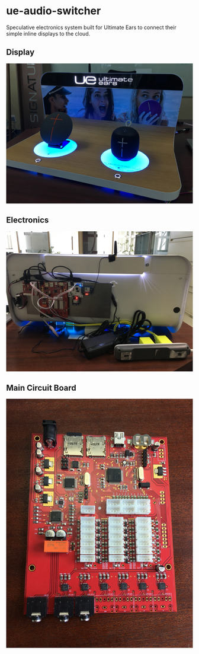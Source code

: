 # ue-audio-switcher
Speculative electronics system built for Ultimate Ears to connect their simple inline displays to the cloud.

## Display
![Display](/images/display.jpg)

## Electronics
![Electronics](/images/inside.jpg)

## Main Circuit Board
![Circuit Board](/images/circuit.jpg)

